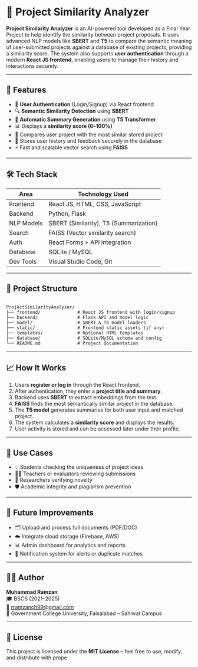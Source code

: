 # 📘 Project Similarity Analyzer

**Project Similarity Analyzer** is an AI-powered tool developed as a Final Year Project to help identify the similarity between project proposals. It uses advanced NLP models like **SBERT** and **T5** to compare the semantic meaning of user-submitted projects against a database of existing projects, providing a similarity score. The system also supports **user authentication** through a modern **React JS frontend**, enabling users to manage their history and interactions securely.

---

## 🚀 Features

- 🔐 **User Authentication** (Login/Signup) via React frontend
- 🔍 **Semantic Similarity Detection** using **SBERT**
- 📄 **Automatic Summary Generation** using **T5 Transformer**
- 📊 Displays a **similarity score (0–100%)**
- 🧠 Compares user project with the most similar stored project
- 💾 Stores user history and feedback securely in the database
- ⚡ Fast and scalable vector search using **FAISS**

---

## 🛠️ Tech Stack

| Area       | Technology Used                          |
|------------|-------------------------------------------|
| Frontend   | React JS, HTML, CSS, JavaScript           |
| Backend    | Python, Flask                             |
| NLP Models | SBERT (Similarity), T5 (Summarization)    |
| Search     | FAISS (Vector similarity search)          |
| Auth       | React Forms + API integration             |
| Database   | SQLite / MySQL                            |
| Dev Tools  | Visual Studio Code, Git                   |

---

## 📂 Project Structure

```

ProjectSimilarityAnalyzer/
├── frontend/              # React JS frontend with login/signup
├── backend/               # Flask API and model logic
├── model/                 # SBERT & T5 model loaders
├── static/                # Frontend static assets (if any)
├── templates/             # Optional HTML templates
├── database/              # SQLite/MySQL schema and config
└── README.md              # Project documentation

```

---

## 📈 How It Works

1. Users **register or log in** through the React frontend.
2. After authentication, they enter a **project title and summary**.
3. Backend uses **SBERT** to extract embeddings from the text.
4. **FAISS** finds the most semantically similar project in the database.
5. The **T5 model** generates summaries for both user input and matched project.
6. The system calculates a **similarity score** and displays the results.
7. User activity is stored and can be accessed later under their profile.

---

## 🎯 Use Cases

- 💡 Students checking the uniqueness of project ideas
- 👨‍🏫 Teachers or evaluators reviewing submissions
- 🔬 Researchers verifying novelty
- 🛡️ Academic integrity and plagiarism prevention

---

## 📌 Future Improvements

- 🗂️ Upload and process full documents (PDF/DOC)
- ☁️ Integrate cloud storage (Firebase, AWS)
- 📊 Admin dashboard for analytics and reports
- 🔔 Notification system for alerts or duplicate matches

---

## 🧑‍💻 Author

**Muhammad Ramzan**  
🎓 BSCS (2021–2025)  
📧 rramzanch99@gmail.com  
🏫 Government College University, Faisalabad – Sahiwal Campus

---

## 📜 License

This project is licensed under the **MIT License** – feel free to use, modify, and distribute with prope

